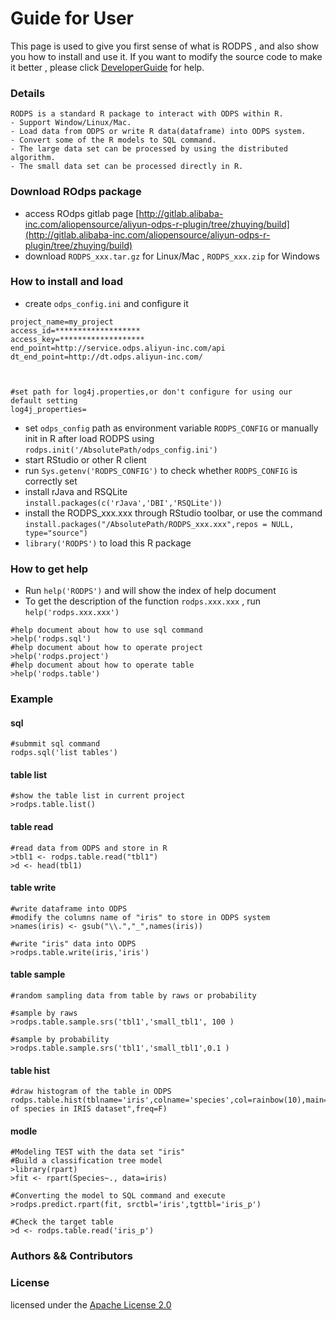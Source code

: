 # Guide for User
This page is used to give you first sense of what is RODPS , and also show you how to install and use it. If you want to modify the source code to make it better , please click [DeveloperGuide](https://github.com/yaoweidong/aliyun-odps-r-plugin/blob/master/DeveloperGuide.md) for help.


### Details
	
	RODPS is a standard R package to interact with ODPS within R.
	- Support Window/Linux/Mac.
	- Load data from ODPS or write R data(dataframe) into ODPS system.
	- Convert some of the R models to SQL command.
	- The large data set can be processed by using the distributed algorithm.
	- The small data set can be processed directly in R.
### Download ROdps package
- access ROdps gitlab page [http://gitlab.alibaba-inc.com/aliopensource/aliyun-odps-r-plugin/tree/zhuying/build](http://gitlab.alibaba-inc.com/aliopensource/aliyun-odps-r-plugin/tree/zhuying/build)
- download `RODPS_xxx.tar.gz` for Linux/Mac , `RODPS_xxx.zip` for Windows

### How to install and load
- create `odps_config.ini` and configure it

```shell
project_name=my_project
access_id=*******************
access_key=*******************
end_point=http://service.odps.aliyun-inc.com/api
dt_end_point=http://dt.odps.aliyun-inc.com/



#set path for log4j.properties,or don't configure for using our default setting
log4j_properties=
```
- set `odps_config` path as environment variable `RODPS_CONFIG` or manually init in R after load RODPS using `rodps.init('/AbsolutePath/odps_config.ini')`
- start RStudio or other R client
- run `Sys.getenv('RODPS_CONFIG')` to check whether `RODPS_CONFIG` is correctly set
- install rJava and RSQLite `install.packages(c('rJava','DBI','RSQLite'))`
- install the RODPS_xxx.xxx through RStudio toolbar, or use the command `install.packages("/AbsolutePath/RODPS_xxx.xxx",repos = NULL, type="source")`
- `library('RODPS')` to load this R package

### How to get help
- Run `help('RODPS')` and will show the index of help document
- To get the description of the function `rodps.xxx.xxx` , run `help('rodps.xxx.xxx')`

```shell
#help document about how to use sql command
>help('rodps.sql')
#help document about how to operate project
>help('rodps.project')
#help document about how to operate table
>help('rodps.table')
```

### Example
#### sql
	#submmit sql command
	rodps.sql('list tables')

#### table list
	#show the table list in current project
	>rodps.table.list()

#### table read
	#read data from ODPS and store in R
	>tbl1 <- rodps.table.read("tbl1")
	>d <- head(tbl1)

#### table write
	#write dataframe into ODPS
	#modify the columns name of "iris" to store in ODPS system
	>names(iris) <- gsub("\\.","_",names(iris))
	
	#write "iris" data into ODPS
	>rodps.table.write(iris,'iris')

#### table sample
	#random sampling data from table by raws or probability
	
	#sample by raws
	>rodps.table.sample.srs('tbl1','small_tbl1', 100 )

	#sample by probability
	>rodps.table.sample.srs('tbl1','small_tbl1',0.1 )

#### table hist
	#draw histogram of the table in ODPS
	rodps.table.hist(tblname='iris',colname='species',col=rainbow(10),main="Hist of species in IRIS dataset",freq=F)

#### modle
	#Modeling TEST with the data set "iris"	
	#Build a classification tree model
	>library(rpart)
	>fit <- rpart(Species~., data=iris)
	
	#Converting the model to SQL command and execute
	>rodps.predict.rpart(fit, srctbl='iris',tgttbl='iris_p')
	
	#Check the target table
	>d <- rodps.table.read('iris_p')
 	

### Authors && Contributors



### License

licensed under the [Apache License 2.0](https://www.apache.org/licenses/LICENSE-2.0.html)
